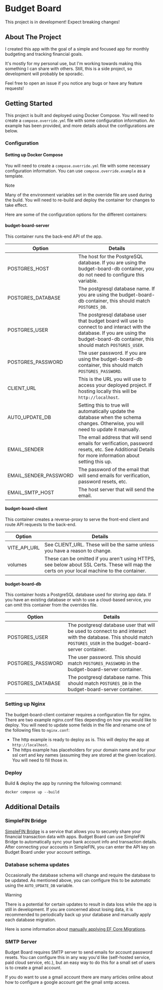 # Budget Board

This project is in development! Expect breaking changes!

## About The Project

I created this app with the goal of a simple and focused app for monthly budgeting and tracking financial goals.

It's mostly for my personal use, but I'm working towards making this something I can share with others. Still, this is a side project,
so development will probably be sporadic.

Feel free to open an issue if you notice any bugs or have any feature requests!

## Getting Started

This project is built and deployed using Docker Compose. You will need to create a `compose.override.yml` file with some configuration information.
An example has been provided, and more details about the configurations are below.

### Configuration

#### Setting up Docker Compose

You will need to create a `compose.override.yml` file with some necessary configuration information.
You can use `compose.override.example` as a template.

> [!NOTE]
> Many of the environment variables set in the override file are used during the build.
> You will need to re-build and deploy the container for changes to take effect.

Here are some of the configuration options for the different containers:

#### budget-board-server

This container runs the back-end API of the app.

<!-- TODO: Verify CLIENT_URL, -->

| Option                | Details                                                                                                                                                                                  |
| --------------------- | ---------------------------------------------------------------------------------------------------------------------------------------------------------------------------------------- |
| POSTGRES_HOST         | The host for the PostgreSQL database. If you are using the budget-board-db container, you do not need to configure this variable.                                                        |
| POSTGRES_DATABASE     | The postgresql database name. If you are using the budget-board-db container, this should match `POSTGRES_DB`.                                                                           |
| POSTGRES_USER         | The postgresql database user that budget board will use to connect to and interact with the database. If you are using the budget-board-db container, this should match `POSTGRES_USER`. |
| POSTGRES_PASSWORD     | The user password. If you are using the budget-board-db container, this should match `POSTGRES_PASSWORD`.                                                                                |
| CLIENT_URL            | This is the URL you will use to access your deployed project. If hosting locally this will be `http://localhost`.                                                                        |
| AUTO_UPDATE_DB        | Setting this to true will automatically update the database when the schema changes. Otherwise, you will need to update it manually.                                                     |
| EMAIL_SENDER          | The email address that will send emails for verification, password resets, etc. See Additional Details for more information about setting this up.                                       |
| EMAIL_SENDER_PASSWORD | The password of the email that will send emails for verification, password resets, etc.                                                                                                  |
| EMAIL_SMTP_HOST       | The host server that will send the email.                                                                                                                                                |

#### budget-board-client

This container creates a reverse-proxy to serve the front-end client and route API requests to the back-end.

| Option       | Details                                                                                                                                     |
| ------------ | ------------------------------------------------------------------------------------------------------------------------------------------- |
| VITE_API_URL | See CLIENT_URL. These will be the same unless you have a reason to change.                                                                  |
| volumes      | These can be omitted if you aren't using HTTPS, see below about SSL Certs. These will map the certs on your local machine to the container. |

#### budget-board-db

This container hosts a PostgreSQL database used for storing app data. If you have an existing database or wish to use a cloud-based service, you can omit this container from the overrides file.

| Option            | Details                                                                                                                                                              |
| ----------------- | -------------------------------------------------------------------------------------------------------------------------------------------------------------------- |
| POSTGRES_USER     | The postgresql database user that will be used to connect to and interact with the database. This should match `POSTGRES_USER` in the budget-board-server container. |
| POSTGRES_PASSWORD | The user password. This should match `POSTGRES_PASSWORD` in the budget-board-server container.                                                                       |
| POSTGRES_DATABASE | The postgresql database name. This should match `POSTGRES_DB` in the budget-board-server container.                                                                  |

### Setting up Nginx

The budget-board-client container requires a configuration file for nginx.
There are two example nginx.conf files depending on how you would like to deploy.
You will need to update some fields in the file and rename one of the following files to `nginx.conf`:

<!-- TODO: Confirm this -->

- The http example is ready to deploy as is. This will deploy the app at `http://localhost`.
- The https example has placeholders for your domain name and for your ssl cert and key names (assuming they are stored at the given location). You will need to fill those in.

### Deploy

Build & deploy the app by running the following command:

```
docker compose up --build
```

## Additional Details

### SimpleFIN Bridge

[SimpleFIN Bridge](https://beta-bridge.simplefin.org/) is a service that allows you to securely share your financial transaction data with apps.
Budget Board can use SimpleFIN Bridge to automatically sync your bank account info and transaction details.
After connecting your accounts in SimpleFIN, you can enter the API key on Budget Board under your account settings.

### Database schema updates

Occasionally the database schema will change and require the database to be updated.
As mentioned above, you can configure this to be automatic using the `AUTO_UPDATE_DB` variable.

> [!WARNING]
> There is a potential for certain updates to result in data loss while the app is still in development.
> If you are concerned about losing data, it is recommended to periodically back up your database and manually apply each database migration.

Here is some information about [manually applying EF Core Migrations](https://learn.microsoft.com/en-us/ef/core/managing-schemas/migrations/applying?tabs=dotnet-core-cli#command-line-tools).

### SMTP Server

Budget Board requires SMTP server to send emails for account password resets.
You can configure this in any way you'd like (self-hosted service, paid cloud service, etc.), but an easy way to do this for a small set of users is to create a gmail account.

If you do want to use a gmail account there are many articles online about how to configure a google account get the gmail smtp access.
